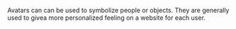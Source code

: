 Avatars can can be used to symbolize people or objects. They are generally used to givea more personalized
feeling on a website for each user.
